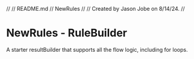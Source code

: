 //
//  README.md
//  NewRules
//
//  Created by Jason Jobe on 8/14/24.
//

# NewRules - RuleBuilder

A starter resultBuilder that supports all the flow logic, including for loops.

                                                                            
                                                                            
                                                                

